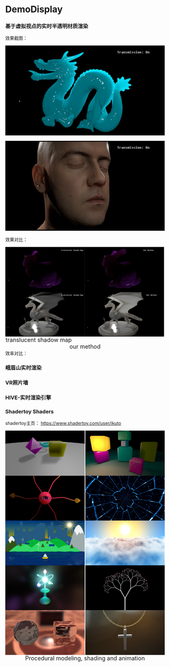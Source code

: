 # DemoDisplay

### 基于虚拟视点的实时半透明材质渲染

效果截图：

![](./TranslucencyRendering/1583239552056.png)

![](./TranslucencyRendering/1583239634009.png)

效果对比：

<img src="./TranslucencyRendering/1583239765855.png" width = "49.8%" div align=left /><img src="./TranslucencyRendering/1583241450968.png" width = "49.8%" div align=left />

<img src="./TranslucencyRendering/1583243212502.png" width = "49.8%" div align=left /><img src="./TranslucencyRendering/1583243222195.png" width = "49.8%" div align=left />
<center><font size=4>translucent shadow map &emsp;&emsp;&emsp;&emsp;&emsp;&emsp;&emsp;&emsp;&emsp;&emsp;&emsp;&emsp;&emsp;&emsp;&emsp;&emsp;	 our method</font></center>
效率对比：





### 峨眉山实时渲染





### VR照片墙





### HIVE-实时渲染引擎





### Shadertoy Shaders

shadertoy主页： https://www.shadertoy.com/user/ikuto 

<img src="./Shadertoy/3lK3RR.jpg" width = "49.8%"  div align=left /><img src="./Shadertoy/3lKGRW.jpg" width = "49.8%"  div align=right />

<img src="./Shadertoy/Wl2XzK.jpg" width = "49.8%"  div align=left /><img src="./Shadertoy/MlycRy.jpg" width = "49.8%"  div align=right />

<img src="./Shadertoy/wljSDh.jpg" width = "49.8%" div align=left /><img src="./Shadertoy/XlKyRw.jpg" width = "49.8%"  div align=right />

<img src="./Shadertoy/ttSSW3.jpg" width = "49.8%" div align=left /><img src="./Shadertoy/wtf3DB.jpg" width = "49.8%"  div align=right />

<img src="./Shadertoy/4tycWy.jpg" width = "49.8%" div align=left /><img src="./Shadertoy/tlSGRz.jpg" width = "49.8%" div align=right />
<center><font size=4>Procedural modeling, shading and animation</font></center>
